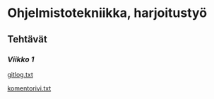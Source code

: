# Ohjelmistotekniikka, harjoitustyö

## **Tehtävät**  

### *Viikko 1*

[gitlog.txt](https://github.com/Kissaniemi/ot-harjoitustyo/blob/main/viikko1/gitlog.txt)

[komentorivi.txt](https://github.com/Kissaniemi/ot-harjoitustyo/blob/main/viikko1/komentorivi.txt)
